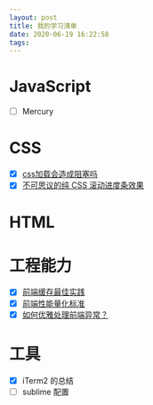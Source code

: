 ```yaml
---
layout: post
title: 我的学习清单
date: 2020-06-19 16:22:58
tags:
---
```


# JavaScript

- [ ] Mercury

# CSS
- [x] [css加载会造成阻塞吗](http://jocolorful.com/2020/05/25/%E6%88%91%E9%9C%80%E8%A6%81%E8%83%8C%E4%BC%9A%E7%9A%84%E5%89%8D%E7%AB%AF%E7%9F%A5%E8%AF%86%E4%BD%93%E7%B3%BB/)
- [x] [不可思议的纯 CSS 滚动进度条效果](https://juejin.im/post/5c35953ce51d45523f04b6d2)

# HTML

# 工程能力
- [x] [前端缓存最佳实践]()
- [x] [前端性能量化标准](https://github.com/frontend9/fe9-library/issues/7)
- [x] [如何优雅处理前端异常？](https://zhuanlan.zhihu.com/p/51800345)

# 工具

- [x] iTerm2 的总结
- [ ] sublime 配置